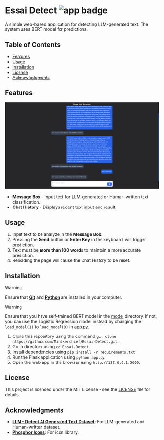 # Essai Detect ![app badge][app-badge]
A simple web-based application for detecting LLM-generated text. The system uses BERT model for predictions.

## Table of Contents
- [Features](#features)
- [Usage](#usage)
- [Installation](#installation)
- [License](#license)
- [Acknowledgments](#acknowledgments)

## Features
![output][output]
- **Message Box** - Input text for LLM-generated or Human-written text classification.
- **Chat History** - Displays recent text input and result.

## Usage
1. Input text to be analyze in the **Message Box**.
2. Pressing the **Send** button or **Enter Key** in the keyboard, will trigger prediction.
3. Text must be **more than 100 words** to maintain a more accurate prediction.
4. Reloading the page will cause the Chat History to be reset.

## Installation
> [!WARNING]
> Ensure that **[Git][git-download]** and **[Python][python-download]** are installed in your computer.

> [!WARNING]
> Ensure that you have self-trained BERT model in the [model](model) directory. If not, you can use the Logistic Regression model instead by changing the `load_model(1)` to `load_model(0)` in [app.py](app.py).

1. Clone this repository using the command `git clone https://github.com/Mindkerchief/Essai-Detect.git`.
2. Go to directory using `cd Essai-Detect`.
3. Install dependencies using `pip install -r requirements.txt`
4. Run the Flask application using `python app.py`.
5. Open the web app in the browser using `http://127.0.0.1:5000`.

## License
This project is licensed under the MIT License - see the [LICENSE](LICENSE) file for details.

## Acknowledgments
- **[LLM - Detect AI Generated Text Dataset][kaggle-dataset]**: For LLM-generated and Human-written dataset.
- **[Phosphor Icons][phosphor-icons]**: For icon library.

<!-- Reference -->
[app-badge]: https://img.shields.io/badge/WebApp-LLM_Generated_Text_Detector-FFFFFF

[output]: https://github.com/Mindkerchief/Essai-Detect/blob/main/docs/images/output.png

[kaggle-dataset]: https://www.kaggle.com/datasets/sunilthite/llm-detect-ai-generated-text-dataset
[phosphor-icons]: https://github.com/phosphor-icons/homepage

[git-download]: https://git-scm.com/downloads
[python-download]: https://www.python.org/downloads/
